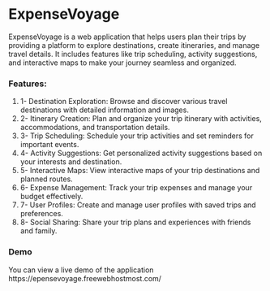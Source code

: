 # ExpenseVoyage
ExpenseVoyage is a web application that helps users plan their trips by providing a platform to explore destinations, create itineraries, and manage travel details. It includes features like trip scheduling, activity suggestions, and interactive maps to make your journey seamless and organized.

<h3>Features:</h3>
<ol>
<li>1- Destination Exploration: Browse and discover various travel destinations with detailed information and images.</li>
<li>2- Itinerary Creation: Plan and organize your trip itinerary with activities, accommodations, and transportation details.</li>
<li>3- Trip Scheduling: Schedule your trip activities and set reminders for important events.</li>
<li>4- Activity Suggestions: Get personalized activity suggestions based on your interests and destination.</li>
<li>5- Interactive Maps: View interactive maps of your trip destinations and planned routes.</li>
<li>6- Expense Management: Track your trip expenses and manage your budget effectively.</li>
<li>7- User Profiles: Create and manage user profiles with saved trips and preferences.</li>
<li>8- Social Sharing: Share your trip plans and experiences with friends and family.</li>
  </ol>
<h3>Demo</h3>
You can view a live demo of the application <a>https://epensevoyage.freewebhostmost.com/</a>
